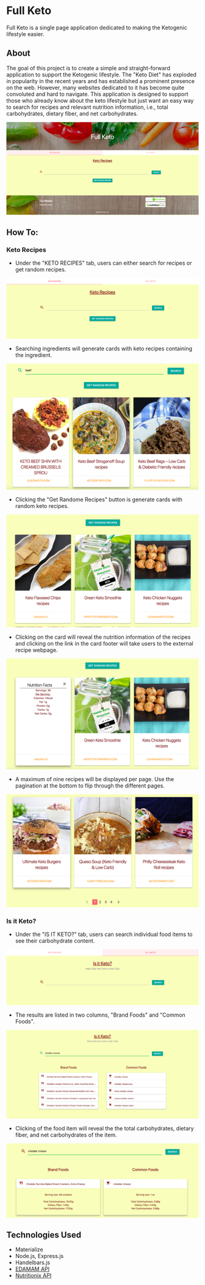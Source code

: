 # Full Keto

Full Keto is a single page application dedicated to making the Ketogenic lifestyle easier.

## About
The goal of this project is to create a simple and straight-forward application to support the Ketogenic lifestyle. The "Keto Diet" has exploded in popularity in the recent years and has established a prominent presence on the web. However, many websites dedicated to it has become quite convoluted and hard to navigate. This application is designed to support those who already know about the keto lifestyle but just want an easy way to search for recipes and relevant nutrition information, i.e., total carbohydrates, dietary fiber, and net carbohydrates. 

![Full Keto](/public/img/homepage.png)

## How To:
### Keto Recipes
* Under the "KETO RECIPES" tab, users can either search for recipes or get random recipes. 

![Keto Recipes](/public/img/recipe-tab.png)

* Searching ingredients will generate cards with keto recipes containing the ingredient.

![Recipe Search Results](/public/img/recipe-search.png)

* Clicking the "Get Randome Recipes" button is generate cards with random keto recipes.

![Random Recipes](/public/img/random-recipes.png)

* Clicking on the card will reveal the nutrition information of the recipes and clicking on the link in the card footer will take users to the external recipe webpage. 

![Nutrition Facts](/public/img/nutrition-facts.png)

* A maximum of nine recipes will be displayed per page. Use the pagination at the bottom to flip through the different pages.

![Pagination](/public/img/pagination.png)

### Is it Keto?
* Under the "IS IT KETO?" tab, users can search individual food items to see their carbohydrate content. 

![Is It Keto?](/public/img/food-section.png)

* The results are listed in two columns, "Brand Foods" and "Common Foods". 

![Food Search Results](/public/img/food-search-results.png)

* Clicking of the food item will reveal the the total carbohydrates, dietary fiber, and net carbohydrates of the item.

![Carbohydrate Facts](/public/img/food-search-open.png)

## Technologies Used
* Materialize
* Node.js, Express.js
* Handelbars.js
* [EDAMAM API](https://developer.edamam.com/)
* [Nutritionix API](https://www.nutritionix.com/)
